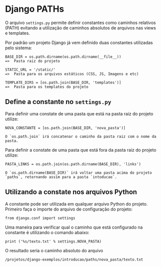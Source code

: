Django PATHs
===

O arquivo `settings.py` permite definir constantes como caminhos relativos (PATH) evitando a utilização de caminhos absolutos 
de arquivos nas views e templates.

Por padrão um projeto Django já vem definido duas constantes utilizadas pelo sistema:

    BASE_DIR = os.path.dirname(os.path.dirname(__file__))
    =>  Pasta raiz do projeto

    STATIC_URL = '/static/'                                 
    =>  Pasta para os arquivos estáticos (CSS, JS, Imagens e etc)

    TEMPLATE_DIRS = [os.path.join(BASE_DIR, 'templates')]
    =>  Pasta para os templates do projeto


Define a constante no `settings.py`
---

Para definir uma constate de uma pasta que está na pasta raiz do projeto utilize:

    NOVA_CONSTANTE = [os.path.join(BASE_DIR, 'nova_pasta')]
    
    O `os.path.join` irá concatenar o caminho da pasta raiz com o nome da pasta.

Para definir a constate de uma pasta que está fora da pasta raiz do projeto utilize:

    PASTA_LINKS = os.path.join(os.path.dirname(BASE_DIR), 'links')

    O `os.path.dirname(BASE_DIR)` irá voltar uma pasta acima do projeto `paths`, retornando assim para a pasta `intoducao`.


Utilizando a constate nos arquivos Python
---

A constante pode ser utilizada em qualquer arquivo Python do projeto. Primeiro faça o importe do arquivo de configuração 
do projeto:

    from django.conf import settings

Uma maneira para verificar qual o caminho que está configurado na constante é utilizando o comando abaixo:

    print ('%s/texto.txt' % settings.NOVA_PASTA)

O resultado seria o caminho absoluto do arquivo

    /projetos/django-exemplos/introducao/paths/nova_pasta/texto.txt
